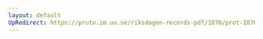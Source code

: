 ```yaml
---
layout: default
UpRedirect: https://pruto.im.uu.se/riksdagen-records-pdf/1876/prot-1876--fk--030/prot-1876--fk--030_020.pdf
---
```

